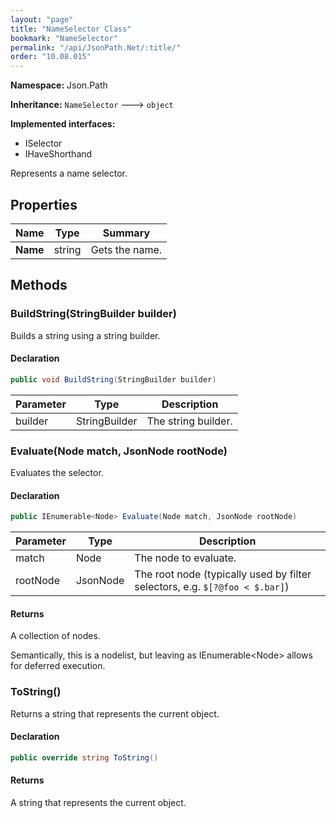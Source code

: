 ```yaml
---
layout: "page"
title: "NameSelector Class"
bookmark: "NameSelector"
permalink: "/api/JsonPath.Net/:title/"
order: "10.08.015"
---
```

**Namespace:** Json.Path

**Inheritance:**
`NameSelector`
 🡒 
`object`

**Implemented interfaces:**

- ISelector
- IHaveShorthand

Represents a name selector.

## Properties

| Name | Type | Summary |
|---|---|---|
| **Name** | string | Gets the name. |

## Methods

### BuildString(StringBuilder builder)

Builds a string using a string builder.

#### Declaration

```c#
public void BuildString(StringBuilder builder)
```

| Parameter | Type | Description |
|---|---|---|
| builder | StringBuilder | The string builder. |


### Evaluate(Node match, JsonNode rootNode)

Evaluates the selector.

#### Declaration

```c#
public IEnumerable<Node> Evaluate(Node match, JsonNode rootNode)
```

| Parameter | Type | Description |
|---|---|---|
| match | Node | The node to evaluate. |
| rootNode | JsonNode | The root node (typically used by filter selectors, e.g. `$[?@foo < $.bar]`) |


#### Returns

A collection of nodes.
            
Semantically, this is a nodelist, but leaving as IEnumerable&lt;Node&gt; allows for deferred execution.

### ToString()

Returns a string that represents the current object.

#### Declaration

```c#
public override string ToString()
```


#### Returns

A string that represents the current object.

